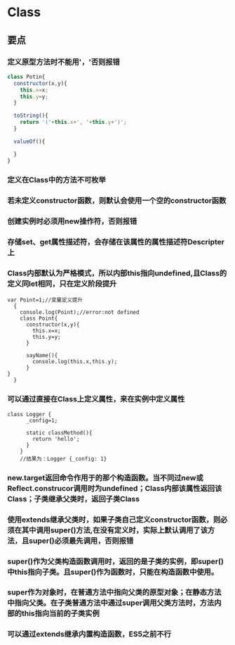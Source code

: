 # Class

## 要点

### 定义原型方法时不能用'，'否则报错
`````js
class Potin{
  constructor(x,y){
    this.x=x;
    this.y=y;
  }

  toString(){
    return '('+this.x+', '+this.y+')';
  }

  valueOf(){

  }
}
`````
### 定义在Class中的方法不可枚举

### 若未定义constructor函数，则默认会使用一个空的constructor函数

### 创建实例时必须用new操作符，否则报错

### 存储set、get属性描述符，会存储在该属性的属性描述符Descripter 上

### Class内部默认为严格模式，所以内部this指向undefined,且Class的定义同let相同，只在定义阶段提升
```
var Point=1;//变量定义提升
  {
    console.log(Point);//error:not defined
    class Point{
      constructor(x,y){
        this.x=x;
        this.y=y;
      }

      sayName(){
        console.log(this.x,this.y);
      }
}
  }
```
### 可以通过直接在Class上定义属性，来在实例中定义属性
````
class Logger {
      _config=1;

      static classMethod(){
        return 'hello';
      }
    }
    //结果为：Logger {_config: 1}
````
### new.target返回命令作用于的那个构造函数。当不同过new或Reflect.construcor调用时为undefined；Class内部该属性返回该Class；子类继承父类时，返回子类Class

### 使用extends继承父类时，如果子类自己定义constructor函数，则必须在其中调用super()方法,在没有定义时，实际上默认调用了该方法，且super()必须最先调用，否则报错

### super()作为父类构造函数调用时，返回的是子类的实例，即super()中this指向子类。且super()作为函数时，只能在构造函数中使用。

### super作为对象时，在普通方法中指向父类的原型对象；在静态方法中指向父类。在子类普通方法中通过super调用父类方法时，方法内部的this指向当前的子类实例

### 可以通过extends继承内置构造函数，ES5之前不行
